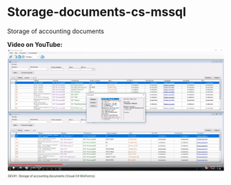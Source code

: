 # Storage-documents-cs-mssql
Storage of accounting documents

<b>Video on YouTube:</b>
[![Watch the video](https://raw.githubusercontent.com/Mesnyankin/Storage-documents-cs-mssql/master/doc2.JPG)](https://youtu.be/3Xzhj3ivRIE)

